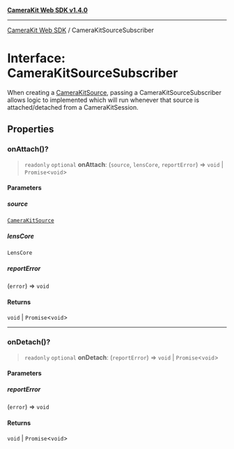 [**CameraKit Web SDK v1.4.0**](../README.md)

***

[CameraKit Web SDK](../globals.md) / CameraKitSourceSubscriber

# Interface: CameraKitSourceSubscriber

When creating a [CameraKitSource](../classes/CameraKitSource.md), passing a CameraKitSourceSubscriber allows logic to implemented which will
run whenever that source is attached/detached from a CameraKitSession.

## Properties

### onAttach()?

> `readonly` `optional` **onAttach**: (`source`, `lensCore`, `reportError`) => `void` \| `Promise`\<`void`\>

#### Parameters

##### source

[`CameraKitSource`](../classes/CameraKitSource.md)

##### lensCore

`LensCore`

##### reportError

(`error`) => `void`

#### Returns

`void` \| `Promise`\<`void`\>

***

### onDetach()?

> `readonly` `optional` **onDetach**: (`reportError`) => `void` \| `Promise`\<`void`\>

#### Parameters

##### reportError

(`error`) => `void`

#### Returns

`void` \| `Promise`\<`void`\>
